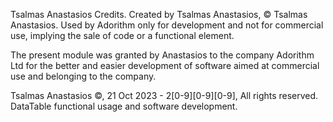 Tsalmas Anastasios Credits.
Created by Tsalmas Anastasios, © Tsalmas Anastasios.
Used by Adorithm only for development and not for commercial use, implying the sale of code or a functional element.

The present module was granted by Anastasios to the company Adorithm Ltd for the better and easier development of
software aimed at commercial use and belonging to the company.

Tsalmas Anastasios ©, 21 Oct 2023 - 2[0-9][0-9][0-9], All rights reserved.
DataTable functional usage and software development.